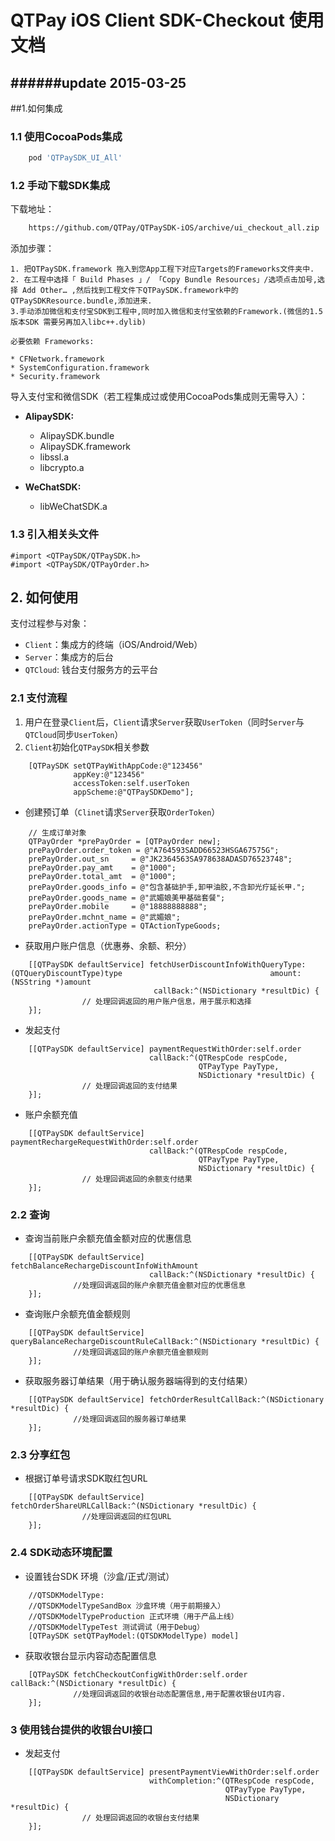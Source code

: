 # QTPay iOS Client SDK-Checkout 使用文档

######update 2015-03-25
------

##1.如何集成

### 1.1 使用CocoaPods集成

``` ruby
    pod 'QTPaySDK_UI_All'
```

### 1.2 手动下载SDK集成

下载地址：

``` sh
    https://github.com/QTPay/QTPaySDK-iOS/archive/ui_checkout_all.zip
```
添加步骤：
    
    1. 把QTPaySDK.framework 拖入到您App工程下对应Targets的Frameworks文件夹中.
    2. 在工程中选择「 Build Phases 」/ 「Copy Bundle Resources」/选项点击加号,选择 Add Other… ,然后找到工程文件下QTPaySDK.framework中的QTPaySDKResource.bundle,添加进来.
    3.手动添加微信和支付宝SDK到工程中,同时加入微信和支付宝依赖的Framework.(微信的1.5 版本SDK 需要另再加入libc++.dylib)
    
    必要依赖 Frameworks:
    
    * CFNetwork.framework
    * SystemConfiguration.framework
    * Security.framework


导入支付宝和微信SDK（若工程集成过或使用CocoaPods集成则无需导入）：

* __AlipaySDK:__
    * AlipaySDK.bundle
    * AlipaySDK.framework
    * libssl.a
    * libcrypto.a

* __WeChatSDK:__
    * libWeChatSDK.a

### 1.3 引入相关头文件

``` objc
#import <QTPaySDK/QTPaySDK.h>
#import <QTPaySDK/QTPayOrder.h>
```

## 2. 如何使用
支付过程参与对象：

* `Client`：集成方的终端（iOS/Android/Web）
* `Server`：集成方的后台
* `QTCloud`: 钱台支付服务方的云平台

### 2.1 支付流程

 1. 用户在登录`Client`后，`Client`请求`Server`获取`UserToken`（同时`Server`与`QTCloud`同步`UserToken`）
 2. `Client`初始化`QTPaySDK`相关参数

``` objc
    [QTPaySDK setQTPayWithAppCode:@"123456"
              appKey:@"123456"
              accessToken:self.userToken 
              appScheme:@"QTPaySDKDemo"];
```

* 创建预订单（`Clinet`请求`Server`获取`OrderToken`）

``` objc
    // 生成订单对象 
    QTPayOrder *prePayOrder = [QTPayOrder new];
    prePayOrder.order_token = @"A764593SADD66523HSGA67575G";
    prePayOrder.out_sn     = @"JK2364563SA978638ADASD76523748";
    prePayOrder.pay_amt    = @"1000";
    prePayOrder.total_amt  = @"1000";
    prePayOrder.goods_info = @"包含基础护手,卸甲油胶,不含卸光疗延长甲.";
    prePayOrder.goods_name = @"武媚娘美甲基础套餐";
    prePayOrder.mobile     = @"18888888888";
    prePayOrder.mchnt_name = @"武媚娘";
    prePayOrder.actionType = QTActionTypeGoods;
```

* 获取用户账户信息（优惠券、余额、积分）

``` objc
    [[QTPaySDK defaultService] fetchUserDiscountInfoWithQueryType:(QTQueryDiscountType)type 								amount:(NSString *)amount
    							callBack:^(NSDictionary *resultDic) {
                // 处理回调返回的用户账户信息，用于展示和选择
    }];
```

* 发起支付

``` objc
    [[QTPaySDK defaultService] paymentRequestWithOrder:self.order 
                               callBack:^(QTRespCode respCode,
                                          QTPayType PayType,
                                          NSDictionary *resultDic) {
                // 处理回调返回的支付结果
    }];
```
* 账户余额充值

``` objc
    [[QTPaySDK defaultService] paymentRechargeRequestWithOrder:self.order 
                               callBack:^(QTRespCode respCode,
                                          QTPayType PayType,
                                          NSDictionary *resultDic) {
                // 处理回调返回的余额支付结果
    }];
```

### 2.2 查询

* 查询当前账户余额充值金额对应的优惠信息

``` objc
    [[QTPaySDK defaultService] fetchBalanceRechargeDiscountInfoWithAmount
                               callBack:^(NSDictionary *resultDic) {
              //处理回调返回的账户余额充值金额对应的优惠信息
    }];
```

* 查询账户余额充值金额规则

``` objc
    [[QTPaySDK defaultService] queryBalanceRechargeDiscountRuleCallBack:^(NSDictionary *resultDic) {
              //处理回调返回的账户余额充值金额规则
    }];
```

* 获取服务器订单结果（用于确认服务器端得到的支付结果）

``` objc
    [[QTPaySDK defaultService] fetchOrderResultCallBack:^(NSDictionary *resultDic) {
              //处理回调返回的服务器订单结果
    }];
```

### 2.3 分享红包

* 根据订单号请求SDK取红包URL

``` objc
    [[QTPaySDK defaultService] fetchOrderShareURLCallBack:^(NSDictionary *resultDic) {       
                //处理回调返回的红包URL
    }];
```

### 2.4 SDK动态环境配置

* 设置钱台SDK 环境（沙盒/正式/测试）

``` objc
    //QTSDKModelType:
    //QTSDKModelTypeSandBox 沙盒环境（用于前期接入）
    //QTSDKModelTypeProduction 正式环境（用于产品上线）
    //QTSDKModelTypeTest 测试调试（用于Debug）
    [QTPaySDK setQTPayModel:(QTSDKModelType) model]
```

* 获取收银台显示内容动态配置信息

``` objc
    [QTPaySDK fetchCheckoutConfigWithOrder:self.order                                        callBack:^(NSDictionary *resultDic) {
              //处理回调返回的收银台动态配置信息,用于配置收银台UI内容.
    }];
```
### 3 使用钱台提供的收银台UI接口

* 发起支付

``` objc
    [[QTPaySDK defaultService] presentPaymentViewWithOrder:self.order 
                               withCompletion:^(QTRespCode respCode,
                                                QTPayType PayType,
                                                NSDictionary *resultDic) {
                // 处理回调返回的收银台支付结果
    }];
```